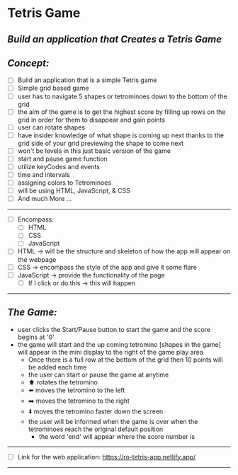 # Tetris Game
<!-- can have readme preview open as well to see how it will appear -->
<!-- ## this is a sub heading -->
## *Build an application that Creates a Tetris Game* 


## *Concept:*
<!-- - this is a bullet -->
- [ ] Build an application that is a simple Tetris game
- [ ] Simple grid based game 
- [ ] user has to navigate 5 shapes or tetrominoes down to the bottom of the grid 
- [ ] the aim of the game is to get the highest score by filling up rows on the grid in order for them to disappear and gain points
- [ ] user can rotate shapes 
- [ ] have insider knowledge of what shape is coming up next thanks to the grid side of your grid previewing the shape to come next
- [ ] won't be levels in this just basic version of the game 
- [ ] start and pause game function
- [ ] utilize keyCodes and events
- [ ] time and intervals
- [ ] assigning colors to Tetrominoes
- [ ] will be using HTML, JavaScript, & CSS 
- [ ] And much More ...
---
- [ ]  Encompass: 
    - [ ] HTML 
    - [ ] CSS
    - [ ] JavaScript
- [ ]  HTML → will be the structure and skeleton of how the app will appear on the webpage
- [ ]  CSS → encompass the style of the app and give it some flare
- [ ]  JavaScript → provide the functionality of the page
    - [ ]  If I click or do this → this will happen
***
## *The Game:* 

- user clicks the Start/Pause button to start the game and the score begins at '0'
- the game will start and the up coming tetromino [shapes in the game] will appear in the mini display to the right of the game play area 
    - Once there is a full row at the bottom of the grid then 10 points will be added each time
    - the user can start or pause the game at anytime
    - ⬆️ rotates the tetromino
    - ⬅️ moves the tetromino to the left 
    - ➡️ moves the tetromino to the right 
    - ⬇️ moves the tetromino faster down the screen
    - the user will be informed when the game is over when the tetrominoes reach the original default position
        - the word 'end' will appear where the score number is
---
- [ ] Link for the web application: https://ro-tetris-app.netlify.app/
--- 



